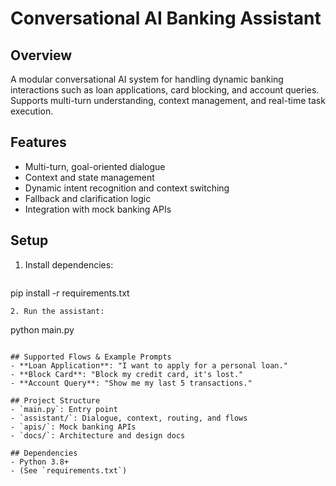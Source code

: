 # Conversational AI Banking Assistant

## Overview
A modular conversational AI system for handling dynamic banking interactions such as loan applications, card blocking, and account queries. Supports multi-turn understanding, context management, and real-time task execution.

## Features
- Multi-turn, goal-oriented dialogue
- Context and state management
- Dynamic intent recognition and context switching
- Fallback and clarification logic
- Integration with mock banking APIs

## Setup
1. Install dependencies:
   ```
pip install -r requirements.txt
   ```
2. Run the assistant:
   ```
python main.py
   ```

## Supported Flows & Example Prompts
- **Loan Application**: "I want to apply for a personal loan."
- **Block Card**: "Block my credit card, it's lost."
- **Account Query**: "Show me my last 5 transactions."

## Project Structure
- `main.py`: Entry point
- `assistant/`: Dialogue, context, routing, and flows
- `apis/`: Mock banking APIs
- `docs/`: Architecture and design docs

## Dependencies
- Python 3.8+
- (See `requirements.txt`)

